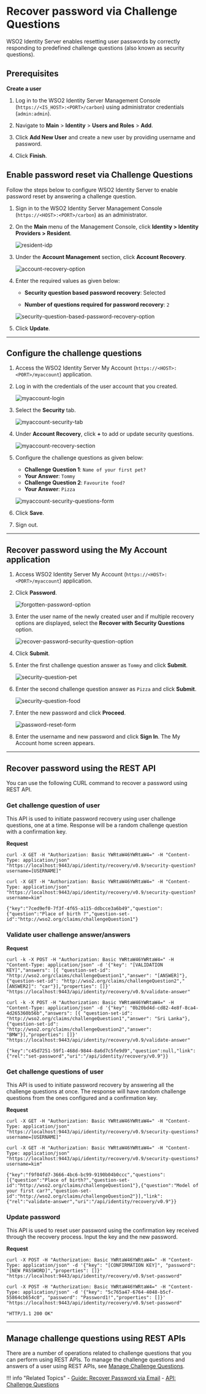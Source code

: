 # Recover password via Challenge Questions

WSO2 Identity Server enables resetting user passwords by correctly responding to predefined challenge questions (also known as security questions).

## Prerequisites

**Create a user**

1. Log in to the WSO2 Identity Server Management Console (`https://<IS_HOST>:<PORT>/carbon`) using administrator credentials (`admin:admin`).
    
2. Navigate to **Main** > **Identity** > **Users and Roles** > **Add**.
    
3. Click **Add New User** and create a new user by providing username and password.
    
4. Click **Finish**.

## Enable password reset via Challenge Questions

Follow the steps below to configure WSO2 Identity Server to enable password reset by answering a challenge question.  

1.  Sign in to the WSO2 Identity Server Management Console (`https://<HOST>:<PORT>/carbon`) as an administrator. 	  

2.	On the **Main** menu of the Management Console, click **Identity > Identity Providers > Resident**.

	![resident-idp](../../../assets/img/fragments/resident-idp.png)  

3.	Under the **Account Management** section, click **Account Recovery**.

	![account-recovery-option](../../../assets/img/fragments/account-recovery-option.png)  	

4.	Enter the required values as given below:

	-	**Security question based password recovery**: Selected

	-	**Number of questions required for password recovery**: `2` 
	
	![security-question-based-password-recovery-option](../../../assets/img/guides/security-question-based-password-recovery-option.png)

5.	Click **Update**. 

----

## Configure the challenge questions

1. Access the WSO2 Identity Server My Account (`https://<HOST>:<PORT>/myaccount`) application.		

2.	Log in with the credentials of the user account that you created.

	![myaccount-login](../../../assets/img/fragments/myaccount-login.png)
 
3. Select the **Security** tab.

    ![myaccount-security-tab](../../../assets/img/fragments/myaccount-security-tab.png)

3.	Under **Account Recovery**, click **+** to add or update security questions.

	![myaccount-recovery-section](../../../assets/img/fragments/myaccount-recovery-section.png)

4.	Configure the challenge questions as given below:

	-	**Challenge Question 1**: `Name of your first pet?`
	-	**Your Answer**: `Tommy`
	-	**Challenge Question 2**: `Favourite food?`
	-	**Your Answer**: `Pizza`

    ![myaccount-security-questions-form](../../../assets/img/guides/my-account/account-recovery/security-questions-form.png)
    
5. Click **Save**.

6. Sign out.  

---

## Recover password using the My Account application

1. Access WSO2 Identity Server My Account (`https://<HOST>:<PORT>/myaccount`) application.

2.	Click **Password**.

    ![forgotten-password-option](../../../assets/img/guides/forgotten-password-option.png)

3.	Enter the user name of the newly created user and if multiple recovery options are displayed, select the **Recover with Security Questions** option.

    ![recover-password-security-question-option](../../../assets/img/guides/recover-password-security-question-option.png)
    
4.	Click **Submit**. 

5.	Enter the first challenge question answer as `Tommy` and click **Submit**.

    ![security-question-pet](../../../assets/img/guides/security-question-pet.png)

6.	Enter the second challenge question answer as `Pizza` and click **Submit**.

	![security-question-food](../../../assets/img/guides/security-question-food.png)  

7.	Enter the new password and click **Proceed**.

    ![password-reset-form](../../../assets/img/guides/password-reset-form.png) 

8.	Enter the username and new password and click **Sign In**. The My Account home screen appears. 

---

## Recover password using the REST API

You can use the following CURL command to recover a password using REST API. 

### Get challenge question of user

This API is used to initiate password recovery using user challenge questions, one at a time. Response will be a random challenge question with a confirmation key.

**Request**

```curl
curl -X GET -H "Authorization: Basic YWRtaW46YWRtaW4=" -H "Content-Type: application/json"  "https://localhost:9443/api/identity/recovery/v0.9/security-question?username=[USERNAME]"
```

```curl tab="Sample Request"
curl -X GET -H "Authorization: Basic YWRtaW46YWRtaW4=" -H "Content-Type: application/json"  "https://localhost:9443/api/identity/recovery/v0.9/security-question?username=kim"
```

```curl tab="Sample Response"
{"key":"7ced9ef0-7f3f-4f65-a115-ddbcce3a6b49","question":{"question":"Place of birth ?","question-set-id":"http://wso2.org/claims/challengeQuestion1"}
```

### Validate user challenge answer/answers

**Request**

```curl
curl -k -X POST -H "Authorization: Basic YWRtaW46YWRtaW4=" -H "Content-Type: application/json" -d '{"key": "[VALIDATION KEY]","answers": [{ "question-set-id": "http://wso2.org/claims/challengeQuestion1","answer": "[ANSWER]"},{"question-set-id": "http://wso2.org/claims/challengeQuestion2","[ANSWER2]": "car"}],"properties": []}' "https://localhost:9443/api/identity/recovery/v0.9/validate-answer"
```

```curl tab="Sample Request"
curl -k -X POST -H "Authorization: Basic YWRtaW46YWRtaW4=" -H "Content-Type: application/json" -d '{"key": "0b20bd4d-cd82-4e8f-8ca4-4d265360b56b","answers": [{ "question-set-id": "http://wso2.org/claims/challengeQuestion1","answer": "Sri Lanka"},{"question-set-id": "http://wso2.org/claims/challengeQuestion2","answer": "BMW"}],"properties": []}' "https://localhost:9443/api/identity/recovery/v0.9/validate-answer"
```

```curl tab="Sample Response"
{"key":"c45d7251-59f1-468d-9844-8a6d7c5fe9d9","question":null,"link":{"rel":"set-password","uri":"/api/identity/recovery/v0.9"}}              
```

### Get challenge questions of user

This API is used to initiate password recovery by answering all the challenge questions at once. The response will have random challenge questions from the ones configured and a confirmation key.

**Request**

```curl 
curl -X GET -H "Authorization: Basic YWRtaW46YWRtaW4=" -H "Content-Type: application/json"  "https://localhost:9443/api/identity/recovery/v0.9/security-questions?username=[USERNAME]"
```

```curl tab="Sample Request"
curl -X GET -H "Authorization: Basic YWRtaW46YWRtaW4=" -H "Content-Type: application/json"  "https://localhost:9443/api/identity/recovery/v0.9/security-questions?username=kim"
```

```curl tab="Sample Response" 
{"key":"f9f04fd7-3666-4bc6-bc99-9190b04b0ccc","questions":[{"question":"Place of birth?","question-set-id":"http://wso2.org/claims/challengeQuestion1"},{"question":"Model of your first car?","question-set-id":"http://wso2.org/claims/challengeQuestion2"}],"link":{"rel":"validate-answer","uri":"/api/identity/recovery/v0.9"}}
```

### Update password

This API is used to reset user password using the confirmation key received through the recovery process. Input the key and the new password.

**Request**

```curl 
curl -X POST -H "Authorization: Basic YWRtaW46YWRtaW4=" -H "Content-Type: application/json" -d '{"key": "[CONFIRMATION KEY]", "password": "[NEW PASSWORD]","properties": []}' "https://localhost:9443/api/identity/recovery/v0.9/set-password"
```

```curl tab="Sample Request" 
curl -X POST -H "Authorization: Basic YWRtaW46YWRtaW4=" -H "Content-Type: application/json" -d '{"key": "5c765a47-6764-4048-b5cf-55864cb654c0", "password": "Password1!","properties": []}' "https://localhost:9443/api/identity/recovery/v0.9/set-password"
```

```curl tab="Sample Response"
"HTTP/1.1 200 OK"        
```

---

<!--- 
## Manage challenge questions using SOAP APIs

The following are some of the operations related to challenge questions that you can perform using SOAP APIs.

### getAllChallengeQuestions

This is used to retrieve all the challenge questions at once. 

<table>
    <tbody>        
        <tr class="even">
            <th>Description</th>
            <td>This operation retrieves all the challenge questions.</td>
        </tr>
        <tr class="odd">
            <th>Permission Level</th>
            <td>/permission/admin/login</td>  
        </tr>
        <tr class="even">
            <th>Request</th>
            <td>
               <div style="width: 100%; display: block; overflow: auto;">
               <pre><code>&lt;soapenv:Envelope xmlns:soapenv="http://schemas.xmlsoap.org/soap/envelope/" xmlns:ser="http://services.mgt.identity.carbon.wso2.org"&gt;
&lt;soapenv:Header/&gt;
&lt;soapenv:Body&gt;
   &lt;ser:getAllChallengeQuestions/&gt;
&lt;/soapenv:Body&gt;
&lt;/soapenv:Envelope&gt;</code></pre>
             </div>
            </td>
        </tr>        
    </tbody>    
</table>


### getUserChallengeQuestion

This is used to retrieve a particular question using the question ID. 

<table>
    <tbody>        
        <tr class="even">
            <th>Description</th>
            <td>This operation retrieves the challenge question for the user.</td>
        </tr>
        <tr class="odd">
            <th>Permission Level</th>
            <td>/permission/admin/login</td>  
        </tr>
        <tr class="even">
            <th>Input Parameters</th>
            <td>
               <ul>
                  <li><code>userName</code> <code>[String]</code>: This is the user name of the user.</li>
                  <li><code>confirmation</code> <code>[String]</code>: This is the confirmation code that is sent to the user.</li>
                  <li><code>questionId</code> <code>[String]</code>: This is the question ID.</li>
               </ul>
            </td>           
        </tr>
        <tr class="odd">
            <th>Request</th>
            <td>
               <div style="width: 100%; display: block; overflow: auto;">
               <pre><code>&lt;soapenv:Envelope xmlns:soapenv="http://schemas.xmlsoap.org/soap/envelope/" xmlns:ser="http://services.mgt.identity.carbon.wso2.org"&gt;
&lt;soapenv:Header/&gt;
&lt;soapenv:Body&gt;
   &lt;ser:getUserChallengeQuestion&gt;
      &lt;!--Optional:--&gt;
      &lt;ser:userName&gt;&lt;/ser:userName&gt;
      &lt;!--Optional:--&gt;
      &lt;ser:confirmation&gt;&lt;/ser:confirmation&gt;
      &lt;!--Optional:--&gt;
      &lt;ser:questionId&gt;&lt;/ser:questionId&gt;
   &lt;/ser:getUserChallengeQuestion&gt;
&lt;/soapenv:Body&gt;
&lt;/soapenv:Envelope&gt;</code></pre>
             </div>
            </td>
        </tr>        
    </tbody>    
</table>


### getUserChallengeQuestionIds

This is used to retrieve all the question IDs. 

<table>
    <tbody>        
        <tr class="even">
            <th>Description</th>
            <td>This operation retrieves the challenge question IDs.</td>
        </tr>
        <tr class="odd">
            <th>Permission Level</th>
            <td>/permission/admin/login</td>  
        </tr>
        <tr class="even">
            <th>Input Parameters</th>
            <td>
               <ul>
                  <li><code>userName</code> <code>[String]</code>: This is the user name of the user.</li>
                  <li><code>confirmation</code> <code>[String]</code>: This is the confirmation code send to the user.</li>
               </ul>                        
            </td>
        </tr>
        <tr>
            <th>Request</th>
            <td>
               <div style="width: 100%; display: block; overflow: auto;">
               <pre><code>&lt;soapenv:Envelope xmlns:soapenv="http://schemas.xmlsoap.org/soap/envelope/" xmlns:ser="http://services.mgt.identity.carbon.wso2.org"&gt;
&lt;soapenv:Header/&gt;
&lt;soapenv:Body&gt;
   &lt;ser:getUserChallengeQuestionIds&gt;
      &lt;!--Optional:--&gt;
      &lt;ser:username&gt;&lt;/ser:username&gt;
      &lt;!--Optional:--&gt;
      &lt;ser:confirmation&gt;?&lt;/ser:confirmation&gt;
   &lt;/ser:getUserChallengeQuestionIds&gt;
&lt;/soapenv:Body&gt;
&lt;/soapenv:Envelope&gt;</code></pre>
             </div>
         </td>
        </tr>        
    </tbody>    
</table>


### verifyUserChallengeAnswer

This is used to validate the responses given by the user against the existing values to confirm that they have been correctly answered. 

<table>
    <tbody>        
        <tr class="even">
            <th>Description</th>
            <td>This operation verifies the user against the challenge question.</td>
        </tr>
        <tr class="odd">
            <th>Permission Level</th>
            <td>/permission/admin/login</td>  
        </tr>
        <tr class="even">
            <th>Input Parameters</th>
            <td>
               <ul>
                  <li><code>userName</code> <code>[String]</code>: This is the user name.</li>
                  <li><code>confirmation</code> <code>[String]</code>: This is the confirmation code that is sent to the user.</li>
                  <li><code>questionId</code> <code>[String]</code>: This is the question ID.</li>
                  <li><code>answer</code> <code>[String]</code>: This is the answer to the question.</li>                  
               </ul>             
            </td>
        </tr>
        <tr>
            <th>Request</th>
            <td>
               <div style="width: 100%; display: block; overflow: auto;">
               <pre><code>&lt;soapenv:Envelope xmlns:soapenv="http://schemas.xmlsoap.org/soap/envelope/" xmlns:ser="http://services.mgt.identity.carbon.wso2.org"&gt;
&lt;soapenv:Header/&gt;
&lt;soapenv:Body&gt;
   &lt;ser:verifyUserChallengeAnswer&gt;
      &lt;!--Optional:--&gt;
      &lt;ser:userName&gt;&lt;/ser:userName&gt;
      &lt;!--Optional:--&gt;
      &lt;ser:confirmation&gt;&lt;/ser:confirmation&gt;
      &lt;!--Optional:--&gt;
      &lt;ser:questionId&gt;&lt;/ser:questionId&gt;
      &lt;!--Optional:--&gt;
      &lt;ser:answer&gt;&lt;/ser:answer&gt;
   &lt;/ser:verifyUserChallengeAnswer&gt;
&lt;/soapenv:Body&gt;
&lt;/soapenv:Envelope&gt;</code></pre>
             </div>
         </td>
        </tr>        
    </tbody>    
</table>

-->

## Manage challenge questions using REST APIs

There are a number of operations related to challenge questions that you can perform using REST APIs. To manage the challenge questions and answers of a user using REST APIs, see [Manage Challenge Questions](../../../apis/challenge-rest-api).

!!! info "Related Topics"
    - [Guide: Recover Password via Email](../../../guides/password-mgt/recover-password)
    - [API: Challenge Questions](../../../apis/challenge-rest-api)
